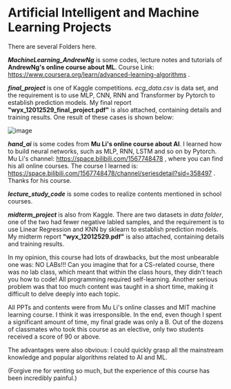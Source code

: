 # Artificial Intelligent and Machine Learning Projects

There are several Folders here. 

**_MachineLearning_AndrewNg_** is some codes, lecture notes and tutorials of **AndrewNg's online course about ML**. Course Link: https://www.coursera.org/learn/advanced-learning-algorithms .

**_final_project_** is one of Kaggle competitions. _ecg_data.csv_ is data set, and the requirement is to use MLP, CNN, RNN and Transformer by Pytorch to establish prediction models. My final report
**"wyx_12012529_final_project.pdf"** is also attached, containing details and training results. One result of these cases is shown below: 

![image](https://github.com/anOrangeCat1/projects_sustech/assets/99580008/47474590-a058-47bf-b4d2-3eac2a05affa)


**_hand_ai_** is some codes from **Mu Li's online course about AI**. I learned how to build neural networks, such as MLP, RNN, LSTM and so on by Pytorch. Mu Li's channel: https://space.bilibili.com/1567748478 ,
where you can find his all online courses. The course I learned is: https://space.bilibili.com/1567748478/channel/seriesdetail?sid=358497 . Thanks for his course.

**_lecture_study_code_** is some codes to realize contents mentioned in school courses.

**_midterm_project_** is also from Kaggle. There are two datasets in _data folder_, one of the two had fewer negative labled samples, and the requirement is to use Linear Regression and KNN by sklearn to establish prediction models.  My midterm report **"wyx_12012529.pdf"** is also attached, containing details and training results.

In my opinion, this course had lots of drawbacks, but the most unbearable one was: NO LABs!!! Can you imagine that for a CS-related course, there was no lab class, which meant that within the class hours, they didn't teach you how to code! All programming required self-learning. Another serious problem was that too much content was taught in a short time, making it difficult to delve deeply into each topic.

All PPTs and contents were from Mu Li's online classes and MIT machine learning course. I think it was irresponsible. In the end, even though I spent a significant amount of time, my final grade was only a B. Out of the dozens of classmates who took this course as an elective, only two students received a score of 90 or above.

The advantages were also obvious: I could quickly grasp all the mainstream knowledge and popular algorithms related to AI and ML.

(Forgive me for venting so much, but the experience of this course has been incredibly painful.)

